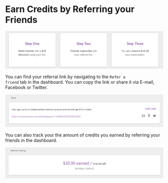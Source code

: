 # Earn Credits by Referring your Friends

<p><img src="/images/dashboard/refer-a-friend/referral-1.png" alt="Referral steps" class="width-90"/></p>

You can find your referral link by navigating to the <code>Refer a friend</code> tab in the dashboard. You can copy the link or share it via E-mail, Facebook or Twitter.

<p><img src="/images/dashboard/refer-a-friend/referral-2.png" alt="Referral link" class="width-90"/></p>

You can also track your the amount of credits you earned by referring your friends in the dashboard.

<p><img src="/images/dashboard/refer-a-friend/referral-3.png" alt="Referral tracking" class="width-90"/></p>
